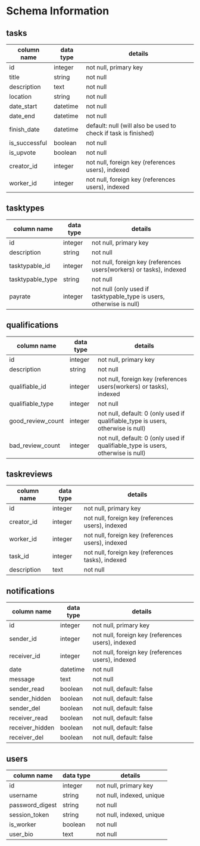 # Schema Information

## tasks
column name   | data type | details
--------------|-----------|-----------------------
id            | integer   | not null, primary key
title         | string    | not null
description   | text      | not null
location      | string    | not null
date_start    | datetime  | not null
date_end      | datetime  | not null
finish_date   | datetime  | default: null (will also be used to check if task is finished)
is_successful | boolean   | not null
is_upvote     | boolean   | not null
creator_id    | integer   | not null, foreign key (references users), indexed
worker_id     | integer   | not null, foreign key (references users), indexed

## tasktypes
column name      | data type | details
-----------------|-----------|-----------------------
id               | integer   | not null, primary key
description      | string    | not null
tasktypable_id   | integer   | not null, foreign key (references users(workers) or tasks), indexed
tasktypable_type | string    | not null
payrate          | integer   | not null (only used if tasktypable_type is  users, otherwise is null)

## qualifications
column name       | data type | details
------------------|-----------|-----------------------
id                | integer   | not null, primary key
description       | string    | not null
qualifiable_id    | integer   | not null, foreign key (references users(workers) or tasks), indexed
qualifiable_type  | integer   | not null
good_review_count | integer   | not null, default: 0 (only used if qualifiable_type is users, otherwise is null)
bad_review_count  | integer   | not null, default: 0 (only used if qualifiable_type is users, otherwise is null)

## taskreviews
column name | data type | details
------------|-----------|-----------------------
id          | integer   | not null, primary key
creator_id  | integer   | not null, foreign key (references users), indexed
worker_id   | integer   | not null, foreign key (references users), indexed
task_id     | integer   | not null, foreign key (references tasks), indexed
description | text      | not null

## notifications
column name     | data type | details
----------------|-----------|-----------------------
id              | integer   | not null, primary key
sender_id       | integer   | not null, foreign key (references users), indexed
receiver_id     | integer   | not null, foreign key (references users), indexed
date            | datetime  | not null
message         | text      | not null
sender_read     | boolean   | not null, default: false
sender_hidden   | boolean   | not null, default: false
sender_del      | boolean   | not null, default: false
receiver_read   | boolean   | not null, default: false
receiver_hidden | boolean   | not null, default: false
receiver_del    | boolean   | not null, default: false

## users
column name     | data type | details
----------------|-----------|-----------------------
id              | integer   | not null, primary key
username        | string    | not null, indexed, unique
password_digest | string    | not null
session_token   | string    | not null, indexed, unique
is_worker       | boolean   | not null
user_bio        | text      | not null

